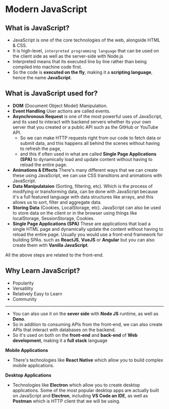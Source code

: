 # Modern JavaScript

## What is JavaScript?

- JavaScript is one of the core technologies of the web, alongside HTML & CSS.
- It is high-level, `interpreted programming language` that can be used on the client side as well as the server-side with Node.js
- Interpreted means that its executed line by line rather than being compiled into machine code first.
- So the code is **executed on the fly**, making it a **scripting language**, hence the name **JavaScript**.

## What is JavaScript used for?

- **DOM** (Document Object Model) Manipulation.
- **Event Handling** User actions are called events.
- **Asynchronous Request** is one of the most powerful uses of JavaScript, and its used to interact with backend servers whether its your own server that you created or a public API such as the GitHub or YouTube API.
  - So we can make HTTP requests right from our code to fetch data or submit data, and this happens all behind the scenes without having to refresh the page,
  - and this if often used in what are called **Single Page Applications (SPA)** to dynamically load and update content without having to reload the entire page.
- **Animations & Effects** There's many different ways that we can create these using JavaScript, we can use CSS transitions and animations with JavaScript.
- **Data Manipulataion** (Sorting, filtering, etc). Which is the process of modifying or transforming data, can be done with JavaScript because it's a full featured language with data structures like arrays, and this allows us to sort, filter and aggregate data.
- **Storing Data** (Cookies, LocalStorage, etc). JavaScript can also be used to store data on the client or in the browser using things like localStorage, SessionStorage, Cookies.
- **Single Page Applications (SPA)** These are applications that load a single HTML page and dynamically update the content without having to reload the entire page. Usually you would use a front-end framework for building SPAs. such as **ReactJS**, **VueJS** or **Angular** but you can also create them with **Vanilla JavaScript**.

All the above steps are related to the front-end.

## Why Learn JavaScript?

- Popularity
- Versatility
- Relatively Easy to Learn
- Community

<hr>

- You can also use it on the **sever side** with **Node JS** runtime, as well as **Deno**.
- So in addition to consuming APIs from the front-end, we can also create APIs that interact with databases on the backend.
- So it's used on both on the **front-end** and **back-end** of **Web development**, making it a **full stack** language

**Mobile Applications**

- There's technologies like **React Native** which allow you to build complex mobile applications.

**Desktop Applications**

- Technologies like **Electron** which allow you to create desktop applications. Some of the most popular desktop apps are actually built on JavaScript and **Electron**, including **VS Code an IDE**, as well as **Postman** which is HTTP client that we will be using.
